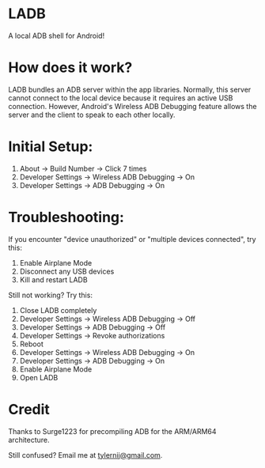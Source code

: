 # LADB
A local ADB shell for Android!

# How does it work?
LADB bundles an ADB server within the app libraries. Normally, this server cannot connect to the local device because it requires an active USB connection. However, Android's Wireless ADB Debugging feature allows the server and the client to speak to each other locally.

# Initial Setup:
1. About -> Build Number -> Click 7 times
2. Developer Settings -> Wireless ADB Debugging -> On
3. Developer Settings -> ADB Debugging -> On

# Troubleshooting:
If you encounter "device unauthorized" or "multiple devices connected", try this:
1. Enable Airplane Mode
2. Disconnect any USB devices
3. Kill and restart LADB

Still not working? Try this:
1. Close LADB completely
2. Developer Settings -> Wireless ADB Debugging -> Off
3. Developer Settings -> ADB Debugging -> Off
4. Developer Settings -> Revoke authorizations
5. Reboot
6. Developer Settings -> Wireless ADB Debugging -> On
7. Developer Settings -> ADB Debugging -> On
8. Enable Airplane Mode
9. Open LADB

# Credit
Thanks to Surge1223 for precompiling ADB for the ARM/ARM64 architecture.

Still confused? Email me at tylernij@gmail.com.
